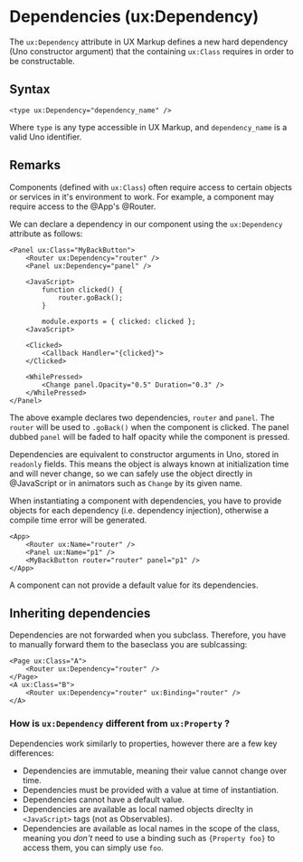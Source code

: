 # Dependencies (ux:Dependency)

The `ux:Dependency` attribute in UX Markup defines a new hard dependency (Uno constructor argument) that the containing `ux:Class` requires in order to be constructable.

## Syntax

	<type ux:Dependency="dependency_name" />

Where `type` is any type accessible in UX Markup, and `dependency_name` is a valid Uno identifier.

## Remarks

Components (defined with `ux:Class`) often require access to certain objects or services in it's environment to work. For example, a component may require access to the @App's @Router. 

We can declare a dependency in our component using the `ux:Dependency` attribute as follows:

	<Panel ux:Class="MyBackButton">
		<Router ux:Dependency="router" />
		<Panel ux:Dependency="panel" />
		
		<JavaScript>
			function clicked() {
				router.goBack();
			}
			
			module.exports = { clicked: clicked };
		<JavaScript>
		
		<Clicked>
			<Callback Handler="{clicked}">
		</Clicked>
		
		<WhilePressed>
			<Change panel.Opacity="0.5" Duration="0.3" />
		</WhilePressed>
	</Panel>

The above example declares two dependencies, `router` and `panel`. The `router` will be used to `.goBack()` when the component is clicked. The panel dubbed `panel` will be faded to half opacity while the component is pressed.

Dependencies are equivalent to constructor arguments in Uno, stored in `readonly` fields. This means the object is always known at initialization time and will never change, so we can safely use the object directly in @JavaScript or in animators such as `Change` by its given name.

When instantiating a component with dependencies, you have to provide objects for each dependency (i.e. dependency injection), otherwise a compile time error will be generated. 

	<App>
		<Router ux:Name="router" />
		<Panel ux:Name="p1" />
		<MyBackButton router="router" panel="p1" />
	</App>

A component can not provide a default value for its dependencies.

## Inheriting dependencies

Dependencies are not forwarded when you subclass. Therefore, you have to manually forward them to the baseclass you are sublcassing:

	<Page ux:Class="A">
		<Router ux:Dependency="router" />
	</Page>
	<A ux:Class="B">
		<Router ux:Dependency="router" ux:Binding="router" />
	</A>

### How is `ux:Dependency` different from `ux:Property` ?

Dependencies work similarly to properties, however there are a few key differences:

- Dependencies are immutable, meaning their value cannot change over time.
- Dependencies must be provided with a value at time of instantiation.
- Dependencies cannot have a default value.
- Dependencies are available as local named objects direclty in `<JavaScript>` tags (not as Observables).
- Dependencies are available as local names in the scope of the class, meaning you *don't* need to use a binding such as `{Property foo}` to access them, you can simply use `foo`.

